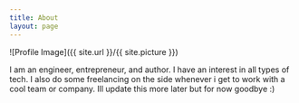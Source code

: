 ```yaml
---
title: About
layout: page
---
```

![Profile Image]({{ site.url }}/{{ site.picture }})

<p>I am an engineer, entrepreneur, and author. I have an interest in all types of tech. I also do some freelancing on the side whenever
i get to work with a cool team or company. Ill update this more later but for now goodbye :)</p>
